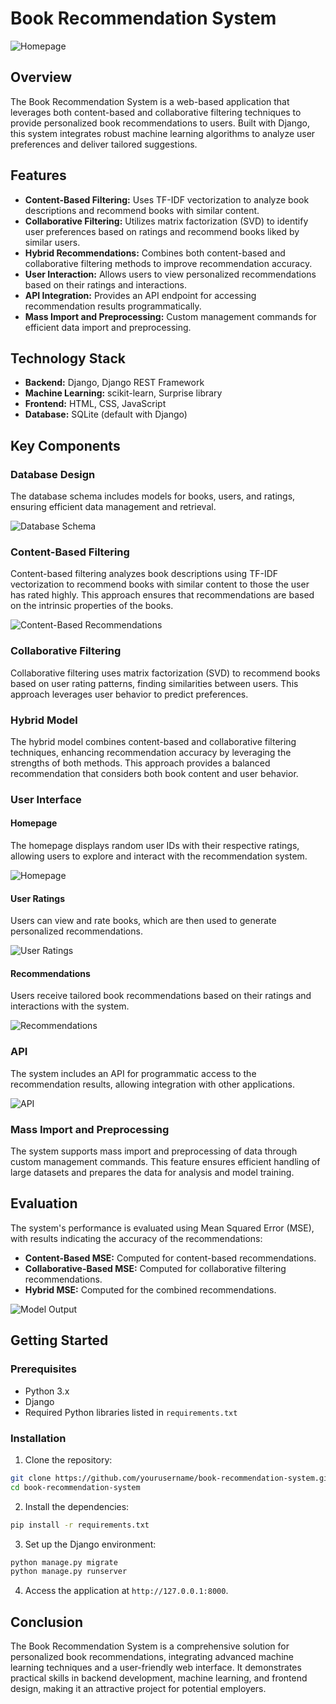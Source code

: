 # Book Recommendation System

![Homepage](./project_images/homepage.png)

## Overview

The Book Recommendation System is a web-based application that leverages both content-based and collaborative filtering techniques to provide personalized book recommendations to users. Built with Django, this system integrates robust machine learning algorithms to analyze user preferences and deliver tailored suggestions.

## Features

- **Content-Based Filtering:** Uses TF-IDF vectorization to analyze book descriptions and recommend books with similar content.
- **Collaborative Filtering:** Utilizes matrix factorization (SVD) to identify user preferences based on ratings and recommend books liked by similar users.
- **Hybrid Recommendations:** Combines both content-based and collaborative filtering methods to improve recommendation accuracy.
- **User Interaction:** Allows users to view personalized recommendations based on their ratings and interactions.
- **API Integration:** Provides an API endpoint for accessing recommendation results programmatically.
- **Mass Import and Preprocessing:** Custom management commands for efficient data import and preprocessing.

## Technology Stack

- **Backend:** Django, Django REST Framework
- **Machine Learning:** scikit-learn, Surprise library
- **Frontend:** HTML, CSS, JavaScript
- **Database:** SQLite (default with Django)

## Key Components

### Database Design

The database schema includes models for books, users, and ratings, ensuring efficient data management and retrieval.

![Database Schema](./project_images/db-schema.png)

### Content-Based Filtering

Content-based filtering analyzes book descriptions using TF-IDF vectorization to recommend books with similar content to those the user has rated highly. This approach ensures that recommendations are based on the intrinsic properties of the books.

![Content-Based Recommendations](./project_images/recommendations.png)

### Collaborative Filtering

Collaborative filtering uses matrix factorization (SVD) to recommend books based on user rating patterns, finding similarities between users. This approach leverages user behavior to predict preferences.

### Hybrid Model

The hybrid model combines content-based and collaborative filtering techniques, enhancing recommendation accuracy by leveraging the strengths of both methods. This approach provides a balanced recommendation that considers both book content and user behavior.

### User Interface

#### Homepage

The homepage displays random user IDs with their respective ratings, allowing users to explore and interact with the recommendation system.

![Homepage](./project_images/homepage.png)

#### User Ratings

Users can view and rate books, which are then used to generate personalized recommendations.

![User Ratings](./project_images/ratings.png)

#### Recommendations

Users receive tailored book recommendations based on their ratings and interactions with the system.

![Recommendations](./project_images/recommendations.png)

### API

The system includes an API for programmatic access to the recommendation results, allowing integration with other applications.

![API](./project_images/api.png)

### Mass Import and Preprocessing

The system supports mass import and preprocessing of data through custom management commands. This feature ensures efficient handling of large datasets and prepares the data for analysis and model training.

## Evaluation

The system's performance is evaluated using Mean Squared Error (MSE), with results indicating the accuracy of the recommendations:

- **Content-Based MSE:** Computed for content-based recommendations.
- **Collaborative-Based MSE:** Computed for collaborative filtering recommendations.
- **Hybrid MSE:** Computed for the combined recommendations.

![Model Output](./project_images/model_output.png)

## Getting Started

### Prerequisites

- Python 3.x
- Django
- Required Python libraries listed in `requirements.txt`

### Installation

1. Clone the repository:

```bash
git clone https://github.com/yourusername/book-recommendation-system.git
cd book-recommendation-system
```

2. Install the dependencies:

```bash
pip install -r requirements.txt
```

3. Set up the Django environment:

```bash
python manage.py migrate
python manage.py runserver
```

4. Access the application at `http://127.0.0.1:8000`.

## Conclusion

The Book Recommendation System is a comprehensive solution for personalized book recommendations, integrating advanced machine learning techniques and a user-friendly web interface. It demonstrates practical skills in backend development, machine learning, and frontend design, making it an attractive project for potential employers.
